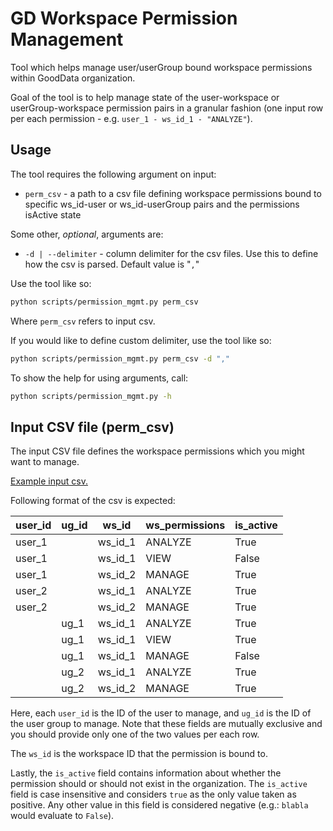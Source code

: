 # GD Workspace Permission Management
Tool which helps manage user/userGroup bound workspace permissions within GoodData organization.

Goal of the tool is to help manage state of the user-workspace or userGroup-workspace permission pairs in a granular fashion (one input row per each permission - e.g. `user_1 - ws_id_1 - "ANALYZE"`).


## Usage

The tool requires the following argument on input:
- `perm_csv` - a path to a csv file defining workspace permissions bound to specific ws_id-user or ws_id-userGroup pairs and the permissions isActive state

Some other, _optional_, arguments are:
- `-d | --delimiter` - column delimiter for the csv files. Use this to define how the csv is parsed. Default value is "`,`"

Use the tool like so:
```sh
python scripts/permission_mgmt.py perm_csv
```
Where `perm_csv` refers to input csv.

If you would like to define custom delimiter, use the tool like so:
```sh
python scripts/permission_mgmt.py perm_csv -d ","
```

To show the help for using arguments, call:
```sh
python scripts/permission_mgmt.py -h
```

## Input CSV file (perm_csv)
The input CSV file defines the workspace permissions which you might want to manage.

[Example input csv.](examples/permission_mgmt/input.csv)

Following format of the csv is expected:

| user_id | ug_id | ws_id   | ws_permissions | is_active |
|---------|-------|---------|----------------|-----------|
| user_1  |       | ws_id_1 | ANALYZE        | True      |
| user_1  |       | ws_id_1 | VIEW           | False     |
| user_1  |       | ws_id_2 | MANAGE         | True      |
| user_2  |       | ws_id_1 | ANALYZE        | True      |
| user_2  |       | ws_id_2 | MANAGE         | True      |
|         | ug_1  | ws_id_1 | ANALYZE        | True      |
|         | ug_1  | ws_id_1 | VIEW           | True      |
|         | ug_1  | ws_id_1 | MANAGE         | False     |
|         | ug_2  | ws_id_1 | ANALYZE        | True      |
|         | ug_2  | ws_id_2 | MANAGE         | True      |

Here, each `user_id` is the ID of the user to manage, and `ug_id` is the ID of the user group to manage. Note that these fields are mutually exclusive and you should provide only one of the two values per each row.

The `ws_id` is the workspace ID that the permission is bound to.

Lastly, the `is_active` field contains information about whether the permission should or should not exist in the organization. The `is_active` field is case insensitive and considers `true` as the only value taken as positive. Any other value in this field is considered negative (e.g.: `blabla` would evaluate to `False`).
